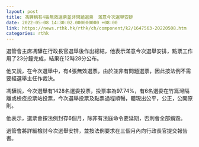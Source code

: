 ```yaml
---
layout: post
title: 馮驊稱有4張無效選票並非問題選票　滿意今次選舉安排
date: 2022-05-08 14:30:02.000000000 +08:00
link: https://news.rthk.hk/rthk/ch/component/k2/1647563-20220508.htm
categories: rthk
---
```


選管會主席馮驊在行政長官選舉後作出總結，他表示滿意今次選舉安排，點票工作用了23分鐘完成，結果在12時28分公布。

他又說，在今次選舉中，有4張無效選票，由於並非有問題選票，因此按法例不需要經選舉主任作裁決。

馮驊說，今次選舉有1428名選委投票，投票率為97.74%，有6名選委在竹篙灣隔離或檢疫投票站投票，今次選舉投票及點票過程順暢，體現出公平，公正，公開原則。

他表示，選票會按法例封存6個月，除非有法庭命令要延期，否則會全部銷毀。

選管會將詳細檢討今次選舉安排，並按法例要求在三個月內向行政長官提交報告書。
